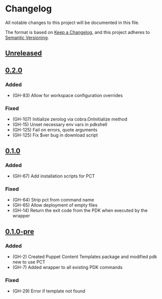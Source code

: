 # Changelog
All notable changes to this project will be documented in this file.

The format is based on [Keep a Changelog](https://keepachangelog.com/en/1.0.0/),
and this project adheres to [Semantic Versioning](https://semver.org/spec/v2.0.0.html).

## [Unreleased]

## [0.2.0]

### Added

- (GH-83) Allow for workspace configuration overrides

### Fixed

- (GH-107) Initialize zerolog via cobra.OnInitialize method
- (GH-15) Unset necessary env vars in pdkshell
- (GH-125) Fail on errors, quote arguments
- (GH-125) Fix $ver bug in download script

## [0.1.0]

### Added

- (GH-67) Add installation scripts for PCT

### Fixed

- (GH-64) Strip pct from command name
- (GH-65) Allow deployment of empty files
- (GH-14) Return the exit code from the PDK when executed by the wrapper

## [0.1.0-pre]

### Added

- (GH-2) Created Puppet Content Templates package and modified pdk new to use PCT
- (GH-7) Added wrapper to all existing PDK commands

### Fixed

- (GH-29) Error if template not found

[Unreleased]: https://github.com/puppetlabs/pdkgo/compare/0.2.0..main
[0.1.0-pre]: https://github.com/puppetlabs/pdkgo/releases/tag/0.1.0-pre
[0.1.0]: https://github.com/puppetlabs/pdkgo/releases/tag/0.1.0
[0.2.0]: https://github.com/puppetlabs/pdkgo/releases/tag/0.2.0
